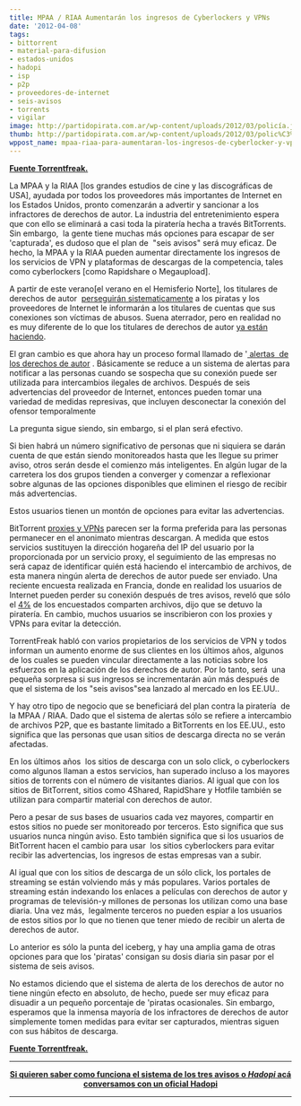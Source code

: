 ```yaml
---
title: MPAA / RIAA Aumentarán los ingresos de Cyberlockers y VPNs
date: '2012-04-08'
tags:
- bittorrent
- material-para-difusion
- estados-unidos
- hadopi
- isp
- p2p
- proveedores-de-internet
- seis-avisos
- torrents
- vigilar
image: http://partidopirata.com.ar/wp-content/uploads/2012/03/policía.jpg
thumb: http://partidopirata.com.ar/wp-content/uploads/2012/03/polic%C3%ADa-150x150.jpg
wppost_name: mpaa-riaa-para-aumentaran-los-ingresos-de-cyberlocker-y-vpn
---
```


<strong><a href="https://torrentfreak.com/mpaa-riaa-to-boost-cyberlocker-and-vpn-revenues-120408/" target="_blank">Fuente Torrentfreak. </a></strong>

La MPAA y la RIAA [los grandes estudios de cine y las discográficas de USA], ayudada por todos los proveedores más importantes de Internet en los Estados Unidos, pronto comenzarán a advertir y sancionar a los infractores de derechos de autor. La industria del entretenimiento espera que con ello se eliminará a casi toda la piratería hecha a través BitTorrents. Sin embargo,  la gente tiene muchas más opciones para escapar de ser 'capturada', es dudoso que el plan de  "seis avisos" será muy eficaz. De hecho, la MPAA y la RIAA pueden aumentar directamente los ingresos de los servicios de VPN y plataformas de descargas de la competencia, tales como cyberlockers [como Rapidshare o Megaupload].

A partir de este verano[el verano en el Hemisferio Norte], los titulares de derechos de autor  <a href="http://torrentfreak.com/mpaa-riaa-team-up-with-isps-to-curb-piracy-110707/">perseguirán sistematicamente</a> a los piratas y los proveedores de Internet le informarán a los titulares de cuentas que sus conexiones son víctimas de abusos. Suena aterrador, pero en realidad no es muy diferente de lo que los titulares de derechos de autor <a href="http://torrentfreak.com/riaa-mpaa-copyright-warnings-facts-and-fiction-090328/">ya están haciendo</a>.

El gran cambio es que ahora hay un proceso formal llamado de '<a href="http://www.copyrightinformation.org/alerts"> alertas  de los derechos de autor</a> . Básicamente se reduce a un sistema de alertas para notificar a las personas cuando se sospecha que su conexión puede ser utilizada para intercambios ilegales de archivos. Después de seis advertencias del proveedor de Internet, entonces pueden tomar una variedad de medidas represivas, que incluyen desconectar la conexión del ofensor temporalmente

La pregunta sigue siendo, sin embargo, si el plan será efectivo.

Si bien habrá un número significativo de personas que ni siquiera se darán cuenta de que están siendo monitoreados hasta que les llegue su primer aviso, otros serán desde el comienzo más inteligentes. En algún lugar de la carretera los dos grupos tienden a converger y comenzar a reflexionar sobre algunas de las opciones disponibles que eliminen el riesgo de recibir más advertencias.

Estos usuarios tienen un montón de opciones para evitar las advertencias.

BitTorrent <a href="http://torrentfreak.com/which-vpn-providers-really-take-anonymity-seriously-111007/">proxies y VPNs</a> parecen ser la forma preferida para las personas permanecer en el anonimato mientras descargan. A medida que estos servicios sustituyen la dirección hogareña del IP del usuario por la proporcionada por un servicio proxy, el seguimiento de las empresas no será capaz de identificar quién está haciendo el intercambio de archivos, de esta manera ningún alerta de derechos de autor puede ser enviado.
Una reciente encuesta realizada en Francia, donde en realidad los usuarios de Internet pueden perder su conexión después de tres avisos, reveló que sólo el <a href="http://torrentfreak.com/french-anti-piracy-law-doesnt-stop-pirates-110117/">4%</a> de los encuestados comparten archivos, dijo que se detuvo la piratería. En cambio, muchos usuarios se inscribieron con los proxies y VPNs para evitar la detección.

TorrentFreak habló con varios propietarios de los servicios de VPN y todos informan un aumento enorme de sus clientes en los últimos años, algunos de los cuales se pueden vincular directamente a las noticias sobre los esfuerzos en la aplicación de los derechos de autor. Por lo tanto, será  una pequeña sorpresa si sus ingresos se incrementarán aún más después de que el sistema de los "seis avisos"sea lanzado al mercado en los EE.UU..

Y hay otro tipo de negocio que se beneficiará del plan contra la piratería  de la MPAA / RIAA. Dado que el sistema de alertas sólo se refiere a intercambio de archivos P2P, que es bastante limitado a BitTorrents en los EE.UU., esto significa que las personas que usan sitios de descarga directa no se verán afectadas.

En los últimos años  los sitios de descarga con un solo click, o cyberlockers como algunos llaman a estos servicios, han superado incluso a los mayores sitios de torrents con el número de visitantes diarios. Al igual que con los sitios de BitTorrent, sitios como 4Shared, RapidShare y Hotfile también se utilizan para compartir material con derechos de autor.

Pero a pesar de sus bases de usuarios cada vez mayores, compartir en estos sitios no puede ser monitoreado por terceros. Esto significa que sus usuarios nunca ningún aviso. Esto también significa que si los usuarios de BitTorrent hacen el cambio para usar  los sitios cyberlockers para evitar recibir las advertencias, los ingresos de estas empresas van a subir.

Al igual que con los sitios de descarga de un sólo click, los portales de streaming se están volviendo más y más populares. Varios portales de streaming están indexando los enlaces a películas con derechos de autor y programas de televisión-y millones de personas los utilizan como una base diaria. Una vez más,  legalmente terceros no pueden espiar a los usuarios de estos sitios por lo que no tienen que tener miedo de recibir un alerta de derechos de autor.

Lo anterior es sólo la punta del iceberg, y hay una amplia gama de otras opciones para que los 'piratas' consigan su dosis diaria sin pasar por el sistema de seis avisos.

No estamos diciendo que el sistema de alerta de los derechos de autor no tiene ningún efecto en absoluto, de hecho, puede ser muy eficaz para disuadir a un pequeño porcentaje de 'piratas ocasionales. Sin embargo, esperamos que la inmensa mayoría de los infractores de derechos de autor simplemente tomen medidas para evitar ser capturados, mientras siguen con sus hábitos de descarga.

<strong><a href="https://torrentfreak.com/mpaa-riaa-to-boost-cyberlocker-and-vpn-revenues-120408/" target="_blank">Fuente Torrentfreak. </a>
</strong>

<hr />
<p style="text-align: center;"><strong><a href="http://partidopirata.com.ar/2648/ahora-que-se-viene-la-criminalizacion-como-es-hadopi-en-francia-podcast">Si quieren saber como funciona el sistema de los tres avisos o <em>Hadopi</em> acá conversamos con un oficial Hadopi</a></strong></p>


<hr />
